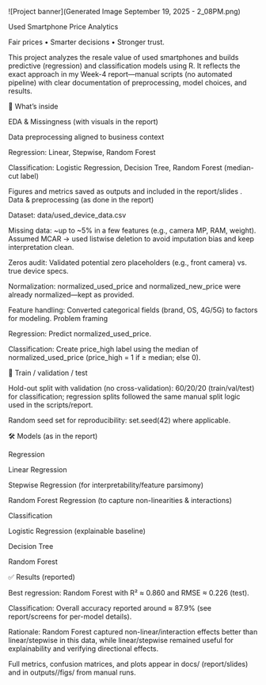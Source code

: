 ![Project banner](Generated Image September 19, 2025 - 2_08PM.png)

Used Smartphone Price Analytics

Fair prices • Smarter decisions • Stronger trust.

This project analyzes the resale value of used smartphones and builds predictive (regression) and classification models using R. It reflects the exact approach in my Week-4 report—manual scripts (no automated pipeline) with clear documentation of preprocessing, model choices, and results.

🔎 What’s inside

EDA & Missingness (with visuals in the report)

Data preprocessing aligned to business context

Regression: Linear, Stepwise, Random Forest

Classification: Logistic Regression, Decision Tree, Random Forest (median-cut label)

Figures and metrics saved as outputs and included in the report/slides
.
Data & preprocessing (as done in the report)

Dataset: data/used_device_data.csv

Missing data: ~up to ~5% in a few features (e.g., camera MP, RAM, weight).
Assumed MCAR → used listwise deletion to avoid imputation bias and keep interpretation clean.

Zeros audit: Validated potential zero placeholders (e.g., front camera) vs. true device specs.

Normalization: normalized_used_price and normalized_new_price were already normalized—kept as provided.

Feature handling: Converted categorical fields (brand, OS, 4G/5G) to factors for modeling.
Problem framing

Regression: Predict normalized_used_price.

Classification: Create price_high label using the median of normalized_used_price
(price_high = 1 if ≥ median; else 0).

🧪 Train / validation / test

Hold-out split with validation (no cross-validation): 60/20/20 (train/val/test) for classification;
regression splits followed the same manual split logic used in the scripts/report.

Random seed set for reproducibility: set.seed(42) where applicable.

🛠 Models (as in the report)

Regression

Linear Regression

Stepwise Regression (for interpretability/feature parsimony)

Random Forest Regression (to capture non-linearities & interactions)

Classification

Logistic Regression (explainable baseline)

Decision Tree

Random Forest

✅ Results (reported)

Best regression: Random Forest with R² ≈ 0.860 and RMSE ≈ 0.226 (test).

Classification: Overall accuracy reported around ≈ 87.9% (see report/screens for per-model details).

Rationale: Random Forest captured non-linear/interaction effects better than linear/stepwise in this data, while linear/stepwise remained useful for explainability and verifying directional effects.

Full metrics, confusion matrices, and plots appear in docs/ (report/slides) and in outputs//figs/ from manual runs.
